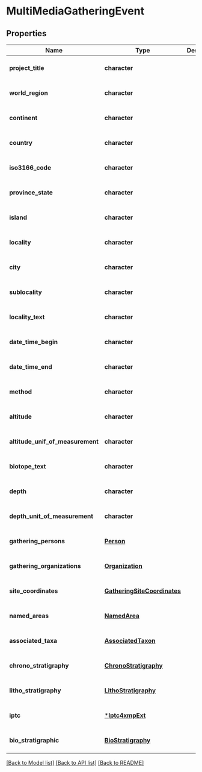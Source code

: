# MultiMediaGatheringEvent

## Properties
Name | Type | Description | Notes
------------ | ------------- | ------------- | -------------
**project_title** | **character** |  | [optional] [default to null]
**world_region** | **character** |  | [optional] [default to null]
**continent** | **character** |  | [optional] [default to null]
**country** | **character** |  | [optional] [default to null]
**iso3166_code** | **character** |  | [optional] [default to null]
**province_state** | **character** |  | [optional] [default to null]
**island** | **character** |  | [optional] [default to null]
**locality** | **character** |  | [optional] [default to null]
**city** | **character** |  | [optional] [default to null]
**sublocality** | **character** |  | [optional] [default to null]
**locality_text** | **character** |  | [optional] [default to null]
**date_time_begin** | **character** |  | [optional] [default to null]
**date_time_end** | **character** |  | [optional] [default to null]
**method** | **character** |  | [optional] [default to null]
**altitude** | **character** |  | [optional] [default to null]
**altitude_unif_of_measurement** | **character** |  | [optional] [default to null]
**biotope_text** | **character** |  | [optional] [default to null]
**depth** | **character** |  | [optional] [default to null]
**depth_unit_of_measurement** | **character** |  | [optional] [default to null]
**gathering_persons** | [**Person**](Person.md) |  | [optional] [default to null]
**gathering_organizations** | [**Organization**](Organization.md) |  | [optional] [default to null]
**site_coordinates** | [**GatheringSiteCoordinates**](GatheringSiteCoordinates.md) |  | [optional] [default to null]
**named_areas** | [**NamedArea**](NamedArea.md) |  | [optional] [default to null]
**associated_taxa** | [**AssociatedTaxon**](AssociatedTaxon.md) |  | [optional] [default to null]
**chrono_stratigraphy** | [**ChronoStratigraphy**](ChronoStratigraphy.md) |  | [optional] [default to null]
**litho_stratigraphy** | [**LithoStratigraphy**](LithoStratigraphy.md) |  | [optional] [default to null]
**iptc** | [***Iptc4xmpExt**](Iptc4xmpExt.md) |  | [optional] [default to null]
**bio_stratigraphic** | [**BioStratigraphy**](BioStratigraphy.md) |  | [optional] [default to null]

[[Back to Model list]](../README.md#documentation-for-models) [[Back to API list]](../README.md#documentation-for-api-endpoints) [[Back to README]](../README.md)


